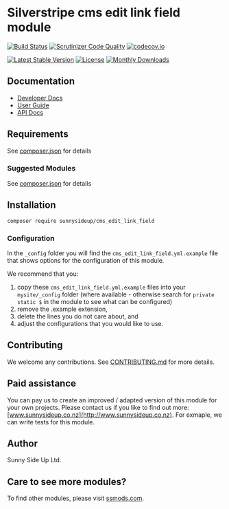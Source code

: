 # Silverstripe cms edit link field module
[![Build Status](https://travis-ci.org/sunnysideup/silverstripe-cms_edit_link_field.svg?branch=master)](https://travis-ci.org/sunnysideup/silverstripe-cms_edit_link_field)
[![Scrutinizer Code Quality](https://scrutinizer-ci.com/g/sunnysideup/silverstripe-cms_edit_link_field/badges/quality-score.png?b=master)](https://scrutinizer-ci.com/g/sunnysideup/silverstripe-cms_edit_link_field/?branch=master)
[![codecov.io](https://codecov.io/github/sunnysideup/silverstripe-cms_edit_link_field/coverage.svg?branch=master)](https://codecov.io/github/sunnysideup/silverstripe-cms_edit_link_field?branch=master)

[![Latest Stable Version](https://poser.pugx.org/sunnysideup/cms_edit_link_field/version)](https://packagist.org/packages/sunnysideup/cms_edit_link_field)
[![License](https://poser.pugx.org/sunnysideup/cms_edit_link_field/license)](https://packagist.org/packages/sunnysideup/cms_edit_link_field)
[![Monthly Downloads](https://poser.pugx.org/sunnysideup/cms_edit_link_field/d/monthly)](https://packagist.org/packages/sunnysideup/cms_edit_link_field)


## Documentation



 * [Developer Docs](docs/en/INDEX.md)
 * [User Guide](docs/en/userguide.md)
 * [API Docs](http://docs.ssmods.com/sunnysideup/cms_edit_link_field/classes.xhtml)


## Requirements



See [composer.json](composer.json) for details


### Suggested Modules



See [composer.json](composer.json) for details


## Installation


```
composer require sunnysideup/cms_edit_link_field
```

### Configuration



In the `_config` folder you will find the `cms_edit_link_field.yml.example`
file that shows options for the configuration of this module.

We recommend that you:

  1. copy these `cms_edit_link_field.yml.example` files into your
`mysite/_config` folder (where available - otherwise search for `private static $` in the module to see what can be configured)
  2. remove the .example extension,
  3. delete the lines you do not care about, and
  4. adjust the configurations that you would like to use.


## Contributing



We welcome any contributions. See [CONTRIBUTING.md](CONTRIBUTING.md) for more details.

## Paid assistance



You can pay us to create an improved / adapted version of this module for your own projects.  Please contact us if you like to find out more: [www.sunnysideup.co.nz](http://www.sunnysideup.co.nz).  For exmaple, we can write tests for this module.  

## Author



Sunny Side Up Ltd.


## Care to see more modules?

To find other modules, please visit [ssmods.com](http://ssmods.com/).
